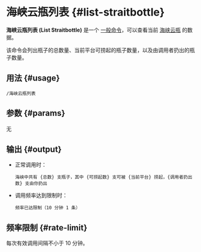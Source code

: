 # 海峡云瓶列表 {#list-straitbottle}

**海峡云瓶列表 (List Straitbottle)** 是一个 [一般命令](/general/)，可以查看当前 [海峡云瓶](/general/straitbottle/) 的数据。

该命令会列出瓶子的总数量、当前平台可捞起的瓶子数量，以及由调用者扔出的瓶子数量。

## 用法 {#usage}

```
/海峡云瓶列表
```

## 参数 {#params}

无

## 输出 {#output}

* 正常调用时：

  ```
  海峡中共有 {总数} 支瓶子，其中 {可捞起数} 支可被 {当前平台} 捞起，{调用者扔出数} 支由你扔出
  ```

* 调用频率达到限制时：

  ```
  频率已达限制（10 分钟 1 条）
  ```

## 频率限制 {#rate-limit}

每次有效调用间隔不小于 10 分钟。
